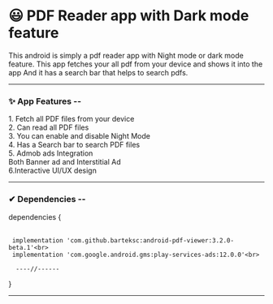 <h1>😃 PDF Reader app with Dark mode feature</h1>

<p>This android is simply a pdf reader app with Night mode or dark mode feature. This app fetches your all pdf from your device and shows it into the app And it has a search bar that helps to search pdfs.</p>

<hr>

<h3>✨ App Features </b> --</h3>
<p> 
  1. Fetch all PDF files from your device<br>
  2. Can read all PDF files<br>
  3. You can enable and disable Night Mode <br>
  4. Has a Search bar to search PDF files<br>
  5. Admob ads Integration<br>
  Both Banner ad and Interstitial Ad<br>
  6.Interactive UI/UX design<br>
</p>

<hr>

<h3>✔ <b>Dependencies</b> --</h3>
<p>
    dependencies {<br><br>
  
     implementation 'com.github.barteksc:android-pdf-viewer:3.2.0-beta.1'<br>
     implementation 'com.google.android.gms:play-services-ads:12.0.0'<br>

      ----//------
}

</p>

<hr>
